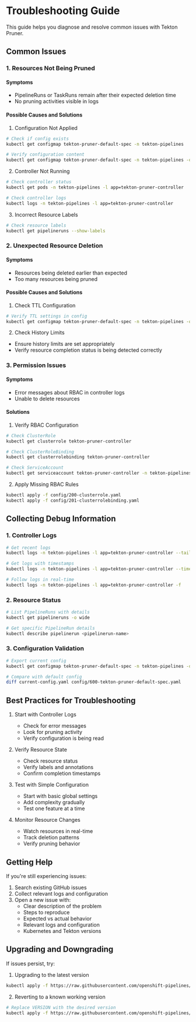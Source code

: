 # Troubleshooting Guide

This guide helps you diagnose and resolve common issues with Tekton Pruner.

## Common Issues

### 1. Resources Not Being Pruned

#### Symptoms
- PipelineRuns or TaskRuns remain after their expected deletion time
- No pruning activities visible in logs

#### Possible Causes and Solutions

1. Configuration Not Applied
```bash
# Check if config exists
kubectl get configmap tekton-pruner-default-spec -n tekton-pipelines

# Verify configuration content
kubectl get configmap tekton-pruner-default-spec -n tekton-pipelines -o yaml
```

2. Controller Not Running
```bash
# Check controller status
kubectl get pods -n tekton-pipelines -l app=tekton-pruner-controller

# Check controller logs
kubectl logs -n tekton-pipelines -l app=tekton-pruner-controller
```

3. Incorrect Resource Labels
```bash
# Check resource labels
kubectl get pipelineruns --show-labels
```

### 2. Unexpected Resource Deletion

#### Symptoms
- Resources being deleted earlier than expected
- Too many resources being pruned

#### Possible Causes and Solutions

1. Check TTL Configuration
```bash
# Verify TTL settings in config
kubectl get configmap tekton-pruner-default-spec -n tekton-pipelines -o jsonpath='{.data.global-config}'
```

2. Check History Limits
- Ensure history limits are set appropriately
- Verify resource completion status is being detected correctly

### 3. Permission Issues

#### Symptoms
- Error messages about RBAC in controller logs
- Unable to delete resources

#### Solutions

1. Verify RBAC Configuration
```bash
# Check ClusterRole
kubectl get clusterrole tekton-pruner-controller

# Check ClusterRoleBinding
kubectl get clusterrolebinding tekton-pruner-controller

# Check ServiceAccount
kubectl get serviceaccount tekton-pruner-controller -n tekton-pipelines
```

2. Apply Missing RBAC Rules
```bash
kubectl apply -f config/200-clusterrole.yaml
kubectl apply -f config/201-clusterrolebinding.yaml
```

## Collecting Debug Information

### 1. Controller Logs

```bash
# Get recent logs
kubectl logs -n tekton-pipelines -l app=tekton-pruner-controller --tail=100

# Get logs with timestamps
kubectl logs -n tekton-pipelines -l app=tekton-pruner-controller --timestamps=true

# Follow logs in real-time
kubectl logs -n tekton-pipelines -l app=tekton-pruner-controller -f
```

### 2. Resource Status

```bash
# List PipelineRuns with details
kubectl get pipelineruns -o wide

# Get specific PipelineRun details
kubectl describe pipelinerun <pipelinerun-name>
```

### 3. Configuration Validation

```bash
# Export current config
kubectl get configmap tekton-pruner-default-spec -n tekton-pipelines -o yaml > current-config.yaml

# Compare with default config
diff current-config.yaml config/600-tekton-pruner-default-spec.yaml
```

## Best Practices for Troubleshooting

1. Start with Controller Logs
   - Check for error messages
   - Look for pruning activity
   - Verify configuration is being read

2. Verify Resource State
   - Check resource status
   - Verify labels and annotations
   - Confirm completion timestamps

3. Test with Simple Configuration
   - Start with basic global settings
   - Add complexity gradually
   - Test one feature at a time

4. Monitor Resource Changes
   - Watch resources in real-time
   - Track deletion patterns
   - Verify pruning behavior

## Getting Help

If you're still experiencing issues:

1. Search existing GitHub issues
2. Collect relevant logs and configuration
3. Open a new issue with:
   - Clear description of the problem
   - Steps to reproduce
   - Expected vs actual behavior
   - Relevant logs and configuration
   - Kubernetes and Tekton versions

## Upgrading and Downgrading

If issues persist, try:

1. Upgrading to the latest version
```bash
kubectl apply -f https://raw.githubusercontent.com/openshift-pipelines/tektoncd-pruner/main/release.yaml
```

2. Reverting to a known working version
```bash
# Replace VERSION with the desired version
kubectl apply -f https://raw.githubusercontent.com/openshift-pipelines/tektoncd-pruner/VERSION/release.yaml
```